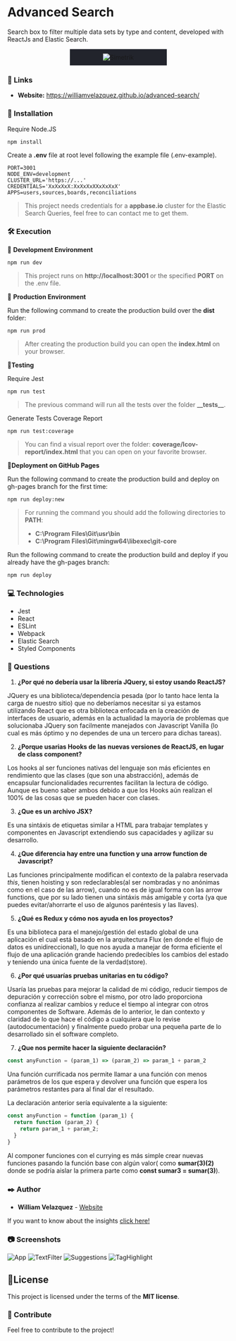 # Advanced Search

Search box to filter multiple data sets by type and content, developed with ReactJs and Elastic Search.

<div style='background:#22242c; text-align:center; padding: 10px; width: 200px; margin: 0 auto;'>
  <img src="./src/assets/images/logo.svg" alt='Simetrik'>
</div>


### 🚀 Links

 * **Website:** https://williamvelazquez.github.io/advanced-search/


### 🔧 Installation

Require Node.JS
```
npm install
```

Create a **.env** file at root level following the example file (.env-example).
```
PORT=3001
NODE_ENV=development
CLUSTER_URL='https://...'
CREDENTIALS='XxXxXxX:XxXxXxXXxXxXxX'
APPS=users,sources,boards,reconciliations
```
>This project needs credentials for a **appbase.io** cluster for the Elastic Search Queries, feel free to can contact me to get them.


### 🛠️ Execution

📌 **Development Environment**
```
npm run dev
```

>This project runs on **http://localhost:3001** or the specified **PORT** on the .env file.


📌 **Production Environment**

Run the following command to create the production build over the **dist** folder:
```
npm run prod
```

>After creating the production build you can open the **index.html** on your browser.

📌**Testing**

Require Jest
```
npm run test
```
>The previous command will run all the tests over the folder **\_\_tests\_\_**.

Generate Tests Coverage Report
```
npm run test:coverage
```
>You can find a visual report over the folder: **coverage/lcov-report/index.html** that you can open on your favorite browser.


📌**Deployment on GitHub Pages**

Run the following command to create the production build and deploy on gh-pages branch for the first time:
```
npm run deploy:new
```
>For running the command you should add the following directories to **PATH**:
>- **C:\Program Files\Git\usr\bin**
>- **C:\Program Files\Git\mingw64\libexec\git-core**

Run the following command to create the production build and deploy if you already have the gh-pages branch:
```
npm run deploy
```


### 💻 Technologies

  * Jest
  * React
  * ESLint
  * Webpack
  * Elastic Search
  * Styled Components


### 📝 Questions

1. **¿Por qué no debería usar la librería JQuery, si estoy usando ReactJS?**

JQuery es una biblioteca/dependencia pesada (por lo tanto hace lenta la carga de nuestro sitio) que no deberíamos necesitar si ya estamos utilizando React que es otra biblioteca enfocada en la creación de interfaces de usuario, además en la actualidad la mayoría de problemas que solucionaba JQuery son facilmente manejados con Javascript Vanilla (lo cual es más óptimo y no dependes de una un tercero para dichas tareas).

2. **¿Porque usarias Hooks de las nuevas versiones de ReactJS, en lugar de class component?**

Los hooks al ser funciones nativas del lenguaje son más eficientes en rendimiento que las clases (que son una abstracción), además de encapsular funcionalidades recurrentes facilitan la lectura de código. Aunque es bueno saber ambos debido a que los Hooks aún realizan el 100% de las cosas que se pueden hacer con clases.

3. **¿Que es un archivo JSX?**

Es una sintáxis de etiquetas similar a HTML para trabajar templates y componentes en Javascript extendiendo sus capacidades y agilizar su desarrollo.

4. **¿Que diferencia hay entre una function y una arrow function de Javascript?**

Las funciones principalmente modifican el contexto de la palabra reservada *this*, tienen hoisting y son redeclarables(al ser nombradas y no anónimas como en el caso de las arrow), cuando no es de igual forma con las arrow functions, que por su lado tienen una sintáxis más amigable y corta (ya que puedes evitar/ahorrarte el uso de algunos paréntesis y las llaves).

5. **¿Qué es Redux y cómo nos ayuda en los proyectos?**

Es una biblioteca para el manejo/gestión del estado global de una aplicación el cual está basado en la arquitectura Flux (en donde el flujo de datos es unidireccional), lo que nos ayuda a manejar de forma eficiente el flujo de una aplicación grande haciendo predecibles los cambios del estado y teniendo una única fuente de la verdad(store).

6. **¿Por qué usuarías pruebas unitarias en tu código?**

Usaría las pruebas para mejorar la calidad de mi código, reducir tiempos de depuración y corrección sobre el mismo, por otro lado proporciona confianza al realizar cambios y reduce el tiempo al integrar con otros componentes de Software. Además de lo anterior, le dan contexto y claridad de lo que hace el código a cualquiera que lo revise (autodocumentación) y finalmente puedo probar una pequeña parte de lo desarrollado sin el software completo.

7. **¿Que nos permite hacer la siguiente declaración?**

```js
const anyFunction = (param_1) => (param_2) => param_1 + param_2
```

Una función currificada nos permite llamar a una función con menos parámetros de los que espera y devolver una función que espera los parámetros restantes para al final dar el resultado.

La declaración anterior sería equivalente a la siguiente:

``` js
const anyFunction = function (param_1) {
  return function (param_2) {
    return param_1 + param_2;
  }
}
```

Al componer funciones con el currying es más simple crear nuevas funciones pasando la función base con algún valor( como **sumar(3)(2)** donde se podría aislar la primera parte como **const sumar3 = sumar(3)**). 


### ✒️ Author

* **William Velazquez** - [Website](https://williamvelazquez.com/)

If you want to know about the insights [click here!](https://github.com/WilliamVelazquez/advanced-search/pulse/monthly)


### 📷 Screenshots

![App](./.readme-static/app.png)
![TextFilter](./.readme-static/text-filter.png)
![Suggestions](./.readme-static/suggestions.png)
![TagHighlight](./.readme-static/tag-highlight.png)


## 📄License

This project is licensed under the terms of the **MIT license**.


### 🎁 Contribute

Feel free to contribute to the project!
